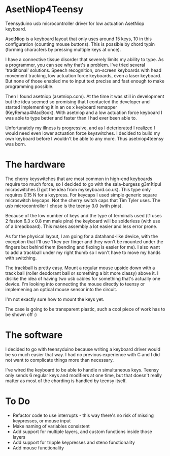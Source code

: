 AsetNiop4Teensy
===============

Teensyduino usb microcontroller driver for low actuation AsetNiop keyboard.

AsetNiop is a keyboard layout that only uses around 15 keys, 10 in this configuration (counting mouse buttons). This is possible by chord typin (forming characters by pressing multiple keys at once).

I have a connective tissue disorder that severely limits my ability to type. As a programmer, you can see why that's a problem. I've tried several 'traditional' solutions. Speech recognition, on-screen keyboards with head movement tracking, low actuation force keyboards, even a laser keyboard. But none of those enabled me to input text precise and fast enough to make programming possible.

Then I found asetniop (asetniop.com). At the time it was still in development but the idea seemed so promising that I contacted the developer and started implementing it in an os x keyboard remapper (KeyRemap4MacBook). With asetniop and a low actuation force keyboard I was able to type better and faster than I had ever been able to.

Unfortunately my illness is progressive, and as I deteriorated I realized I would need even lower actuation force keyswitches. I decided to build my own keyboard before I wouldn't be able to any more. Thus asetniop4teensy was born.

The hardware
===============

The cherry keyswitches that are most common in high-end keyboards require too much force, so I decided to go with the saia-burgess g3m1tipul microswitches (I got the idea from mykeyboard.co.uk). This type only requires 0.15 N for a keypress. For keycaps I used simple generic square microswitch keycaps. Not the cherry switch caps that Tim Tyler uses. The usb microcontroller I chose is the teensy 3.0 (with pins).

Because of the low number of keys and the type of terminals used (t1 uses 2 faston 6.3 x 0.8 mm male pins) the keyboard will be solderless (with use of a breadboard). This makes assembly a lot easier and less error prone.

As for the physical layout, I am going for a datahand-like device, with the exception that I'll use 1 key per finger and they won't be mounted under the fingers but behind them (bending and flexing is easier for me). I also want to add a trackball under my right thumb so I won't have to move my hands with switching.

The trackball is pretty easy. Mount a regular mouse upside down with a track ball (roller deodorant ball or something a bit more classy) above it. I dislike the idea of having two usb cables for something that's actually one device. I'm looking into connecting the mouse directly to teensy or implemening an optical mouse sensor into the circuit.

I'm not exactly sure how to mount the keys yet.

The case is going to be transparent plastic, such a cool piece of work has to be shown off :)

The software
===============

I decided to go with teensyduino because writing a keyboard driver would be so much easier that way. I had no previous experience with C and I did not want to complicate things more than necessary.

I've wired the keyboard to be able to handle n simultaneous keys. Teensy only sends 6 regular keys and modifiers at one time, but that doesn't really matter as most of the chording is handled by teensy itself.

To Do
===============
* Refactor code to use interrupts - this way there's no risk of missing keypresses, or mouse input
* Make naming of variables consistent
* Add support for multiple layers, and custom functions inside those layers
* Add support for tripple keypresses and steno functionality
* Add mouse functionality

